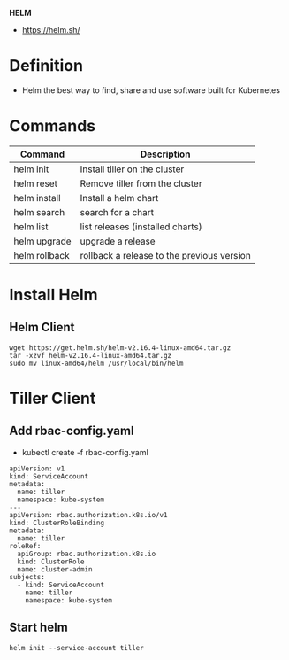 __HELM__
* https://helm.sh/

# Definition

* Helm the best way to find, share and use software built for Kubernetes

# Commands
| Command                                                  |  Description |
|----------------------------------------------------------|---|
| helm init                                                |  Install tiller on the cluster  |
| helm reset                                               |  Remove tiller from the cluster |
| helm install                                             |  Install a helm chart  |
| helm search                                              |  search for a chart |
| helm list                                                | list releases (installed charts)     |
| helm upgrade                                             |  upgrade a release   |
| helm rollback                                            | rollback a release to the previous version  |

# Install Helm

## Helm Client
```
wget https://get.helm.sh/helm-v2.16.4-linux-amd64.tar.gz
tar -xzvf helm-v2.16.4-linux-amd64.tar.gz
sudo mv linux-amd64/helm /usr/local/bin/helm
```

# Tiller Client
## Add rbac-config.yaml

* kubectl create -f rbac-config.yaml

```
apiVersion: v1
kind: ServiceAccount
metadata:
  name: tiller
  namespace: kube-system
---
apiVersion: rbac.authorization.k8s.io/v1
kind: ClusterRoleBinding
metadata:
  name: tiller
roleRef:
  apiGroup: rbac.authorization.k8s.io
  kind: ClusterRole
  name: cluster-admin
subjects:
  - kind: ServiceAccount
    name: tiller
    namespace: kube-system
```

## Start helm

```
helm init --service-account tiller
```
